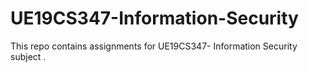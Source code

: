 # UE19CS347-Information-Security
This repo contains assignments for UE19CS347- Information Security subject .
